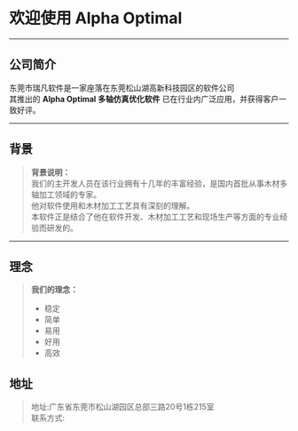 # 欢迎使用 Alpha Optimal

---

## 公司简介
  
东莞市瑞凡软件是一家座落在东莞松山湖高新科技园区的软件公司  
其推出的 **Alpha Optimal 多轴仿真优化软件** 已在行业内广泛应用，并获得客户一致好评。

---

## 背景

> **背景说明：**  
> 我们的主开发人员在该行业拥有十几年的丰富经验，是国内首批从事木材多轴加工领域的专家。  
> 他对软件使用和木材加工工艺具有深刻的理解。  
> 本软件正是结合了他在软件开发、木材加工工艺和现场生产等方面的专业经验而研发的。

---

## 理念

> **我们的理念：**  
> - 稳定  
> - 简单  
> - 易用  
> - 好用  
> - 高效

## 地址
> 地址:广东省东莞市松山湖园区总部三路20号1栋215室   
> 联系方式: